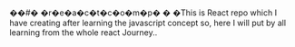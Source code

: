 ��#� �r�e�a�c�t�c�o�m�p�
�
�This is React repo which I have creating after learning the javascript concept so, here I will put by all learning from the whole react Journey..
